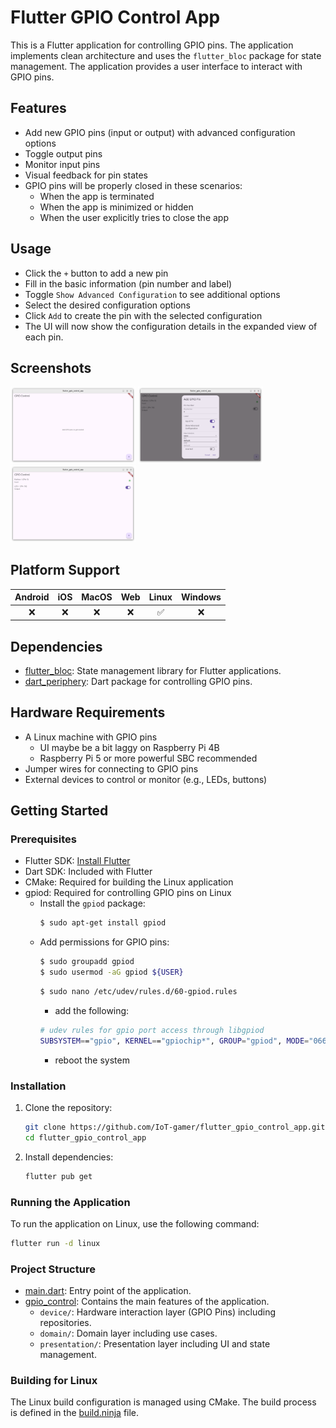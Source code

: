 # Flutter GPIO Control App
This is a Flutter application for controlling GPIO pins. The application implements clean architecture and uses the `flutter_bloc` package for state management. The application provides a user interface to interact with GPIO pins.

## Features
   - Add new GPIO pins (input or output) with advanced configuration options
   - Toggle output pins
   - Monitor input pins
   - Visual feedback for pin states
   - GPIO pins will be properly closed in these scenarios:
      - When the app is terminated
      - When the app is minimized or hidden
      - When the user explicitly tries to close the app

## Usage
- Click the `+` button to add a new pin
- Fill in the basic information (pin number and label)
- Toggle `Show Advanced Configuration` to see additional options
- Select the desired configuration options
- Click `Add` to create the pin with the selected configuration
- The UI will now show the configuration details in the expanded view of each pin.

## Screenshots
<img src="docs/images/screenshot-1.png" alt="drawing" width="200"/> <img src="docs/images/screenshot-2.png" alt="drawing" width="200"/> <img src="docs/images/screenshot-3.png" alt="drawing" width="200"/>

## Platform Support
| Android |  iOS  | MacOS |  Web  | Linux | Windows |
| :-----: | :---: | :---: | :---: | :---: | :-----: |
|   ❌   |   ❌   |   ❌   |   ❌ |   ✅    |    ❌   |

## Dependencies
- [flutter_bloc](https://pub.dev/packages/flutter_bloc): State management library for Flutter applications.
- [dart_periphery](https://pub.dev/packages/dart_periphery): Dart package for controlling GPIO pins.

## Hardware Requirements
- A Linux machine with GPIO pins
   - UI maybe be a bit laggy on Raspberry Pi 4B
   - Raspberry Pi 5 or more powerful SBC recommended
- Jumper wires for connecting to GPIO pins
- External devices to control or monitor (e.g., LEDs, buttons)

## Getting Started

### Prerequisites

- Flutter SDK: [Install Flutter](https://docs.flutter.dev/get-started/install/linux/desktop)
- Dart SDK: Included with Flutter
- CMake: Required for building the Linux application
- gpiod: Required for controlling GPIO pins on Linux
   - Install the `gpiod` package:
      ```bash
      $ sudo apt-get install gpiod
      ```
   - Add permissions for GPIO pins:
      ```bash
      $ sudo groupadd gpiod
      $ sudo usermod -aG gpiod ${USER}
      ``` 
      ```bash
      $ sudo nano /etc/udev/rules.d/60-gpiod.rules
      ```
      - add the following:
      ```bash
      # udev rules for gpio port access through libgpiod
      SUBSYSTEM=="gpio", KERNEL=="gpiochip*", GROUP="gpiod", MODE="0660"
      ```
      - reboot the system
   

### Installation

1. Clone the repository:
   ```sh
   git clone https://github.com/IoT-gamer/flutter_gpio_control_app.git
   cd flutter_gpio_control_app
   ```

2. Install dependencies:
   ```sh
   flutter pub get
   ```

### Running the Application

To run the application on Linux, use the following command:
```sh
flutter run -d linux
```

### Project Structure

- [main.dart](lib/main.dart): Entry point of the application.
- [gpio_control](lib/features/gpio_control): Contains the main features of the application.
  - `device/`: Hardware interaction layer (GPIO Pins) including repositories.
  - `domain/`: Domain layer including use cases.
  - `presentation/`: Presentation layer including UI and state management.

### Building for Linux

The Linux build configuration is managed using CMake. The build process is defined in the [build.ninja](build/linux/x64/debug/build.ninja) file.

